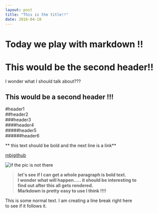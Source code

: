 ```yaml
---
layout: post
title: "This is the title!!"
date: 2016-04-18
---
```


Today we play with markdown !!  
=
This would be the second header!!  
 ===  
I wonder what I should talk about???  

This would be a second header !!!  
----------  

#header1  
##header2  
###header3  
####header4  
#####header5  
######header6  

** this text should be bold and the next line is a link**  

[mbjgithub](https://github.com/)  

[img1]:http://img.lum.dolimg.com/v1/images/character_mickeymouse_home_mickey_notemplate_3a0db1b2.jpeg?region=0,0,600,600&width=320  "MM Title"
![if the pic is not there][img1]  



>**let's see if I can get a whole paragraph is bold text.  
I wonder what will happen..... it should be interesting to  
find out after this all gets rendered.  
Markdown is pretty easy to use I think !!!!**  

This is some normal text. I am creating a line break right here  
to see if it follows it.  


